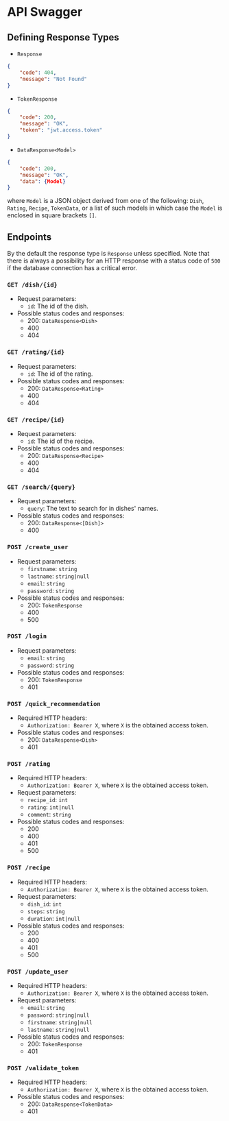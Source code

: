 # API Swagger

## Defining Response Types

- `Response`
```json
{
    "code": 404,
    "message": "Not Found"
}
```

- `TokenResponse`
```json
{
    "code": 200,
    "message": "OK",
    "token": "jwt.access.token"
}
```

- `DataResponse<Model>`
```json
{
    "code": 200,
    "message": "OK",
    "data": {Model}
}
```
where `Model` is a JSON object derived from one of the following: `Dish`, `Rating`, `Recipe`, `TokenData`, or a list of such models in which case the `Model` is enclosed in square brackets `[]`.

## Endpoints

By the default the response type is `Response` unless specified.
Note that there is always a possibility for an HTTP response with a status code of `500` if the database connection has a critical error.

### `GET /dish/{id}`
- Request parameters:
    - `id`: The id of the dish.
- Possible status codes and responses:
    - 200: `DataResponse<Dish>`
    - 400
    - 404

### `GET /rating/{id}`
- Request parameters:
    - `id`: The id of the rating.
- Possible status codes and responses:
    - 200: `DataResponse<Rating>`
    - 400
    - 404

### `GET /recipe/{id}`
- Request parameters:
    - `id`: The id of the recipe.
- Possible status codes and responses:
    - 200: `DataResponse<Recipe>`
    - 400
    - 404

### `GET /search/{query}`
- Request parameters:
    - `query`: The text to search for in dishes' names.
- Possible status codes and responses:
    - 200: `DataResponse<[Dish]>`
    - 400

### `POST /create_user`
- Request parameters:
    - `firstname`: `string`
    - `lastname`: `string|null`
    - `email`: `string`
    - `password`: `string`
- Possible status codes and responses:
    - 200: `TokenResponse`
    - 400
    - 500

### `POST /login`
- Request parameters:
    - `email`: `string`
    - `password`: `string`
- Possible status codes and responses:
    - 200: `TokenResponse`
    - 401

### `POST /quick_recommendation`
- Required HTTP headers:
    - `Authorization: Bearer X`, where `X` is the obtained access token.
- Possible status codes and responses:
    - 200: `DataResponse<Dish>`
    - 401

### `POST /rating`
- Required HTTP headers:
    - `Authorization: Bearer X`, where `X` is the obtained access token.
- Request parameters:
    - `recipe_id`: `int`
    - `rating`: `int|null`
    - `comment`: `string`
- Possible status codes and responses:
    - 200
    - 400
    - 401
    - 500

### `POST /recipe`
- Required HTTP headers:
    - `Authorization: Bearer X`, where `X` is the obtained access token.
- Request parameters:
    - `dish_id`: `int`
    - `steps`: `string`
    - `duration`: `int|null`
- Possible status codes and responses:
    - 200
    - 400
    - 401
    - 500

### `POST /update_user`
- Required HTTP headers:
    - `Authorization: Bearer X`, where `X` is the obtained access token.
- Request parameters:
    - `email`: `string`
    - `password`: `string|null`
    - `firstname`: `string|null`
    - `lastname`: `string|null`
- Possible status codes and responses:
    - 200: `TokenResponse`
    - 401

### `POST /validate_token`
- Required HTTP headers:
    - `Authorization: Bearer X`, where `X` is the obtained access token.
- Possible status codes and responses:
    - 200: `DataResponse<TokenData>`
    - 401